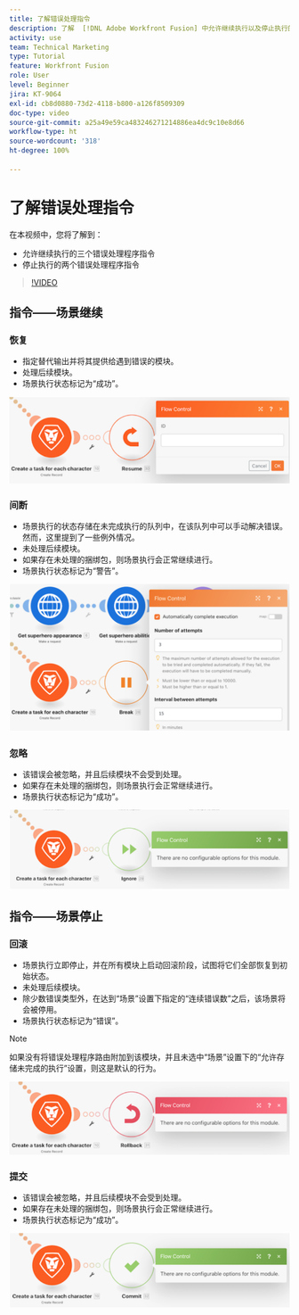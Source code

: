 ```yaml
---
title: 了解错误处理指令
description: 了解  [!DNL Adobe Workfront Fusion] 中允许继续执行以及停止执行的错误处理程序指令。
activity: use
team: Technical Marketing
type: Tutorial
feature: Workfront Fusion
role: User
level: Beginner
jira: KT-9064
exl-id: cb8d0880-73d2-4118-b800-a126f8509309
doc-type: video
source-git-commit: a25a49e59ca483246271214886ea4dc9c10e8d66
workflow-type: ht
source-wordcount: '318'
ht-degree: 100%

---
```


# 了解错误处理指令

在本视频中，您将了解到：

* 允许继续执行的三个错误处理程序指令
* 停止执行的两个错误处理程序指令

>[!VIDEO](https://video.tv.adobe.com/v/335305/?quality=12&learn=on)

## 指令——场景继续

### 恢复

* 指定替代输出并将其提供给遇到错误的模块。
* 处理后续模块。
* 场景执行状态标记为“成功”。

![“恢复”指令的图像](assets/troubleshooting-and-error-handling-2.png)

### 间断

* 场景执行的状态存储在未完成执行的队列中，在该队列中可以手动解决错误。然而，这里提到了一些例外情况。
* 未处理后续模块。
* 如果存在未处理的捆绑包，则场景执行会正常继续进行。
* 场景执行状态标记为“警告”。

![简单指令的图像](assets/troubleshooting-and-error-handling-3.png)

### 忽略

* 该错误会被忽略，并且后续模块不会受到处理。
* 如果存在未处理的捆绑包，则场景执行会正常继续进行。
* 场景执行状态标记为“成功”。

![忽略指令的图像](assets/troubleshooting-and-error-handling-4.png)

## 指令——场景停止

### 回滚

* 场景执行立即停止，并在所有模块上启动回滚阶段，试图将它们全部恢复到初始状态。
* 未处理后续模块。
* 除少数错误类型外，在达到“场景”设置下指定的“连续错误数”之后，该场景将会被停用。
* 场景执行状态标记为“错误”。

>[!NOTE]
>
>如果没有将错误处理程序路由附加到该模块，并且未选中“场景”设置下的“允许存储未完成的执行”设置，则这是默认的行为。

![回滚指令的图像](assets/troubleshooting-and-error-handling-5.png)

### 提交

* 该错误会被忽略，并且后续模块不会受到处理。
* 如果存在未处理的捆绑包，则场景执行会正常继续进行。
* 场景执行状态标记为“成功”。

![承诺指令的图像](assets/troubleshooting-and-error-handling-6.png)

